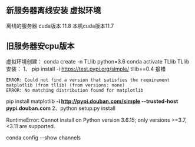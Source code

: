 ## 新服务器离线安装 虚拟环境
离线的服务器 cuda版本 11.8
本机cuda版本11.7




## 旧服务器安cpu版本
虚拟环境创建：
conda create -n TLlib python=3.6
conda activate TLlib
TLlib安装：
1、
pip install -i https://test.pypi.org/simple/ tllib==0.4
报错
```
ERROR: Could not find a version that satisfies the requirement matplotlib (from tllib) (from versions: none)
ERROR: No matching distribution found for matplotlib
```
pip install matplotlib **-i http://pypi.douban.com/simple --trusted-host pypi.douban.com**
2、python setup.py install

RuntimeError: Cannot install on Python version 3.6.15; only versions >=3.7,<3.11 are supported.

conda config --show channels
